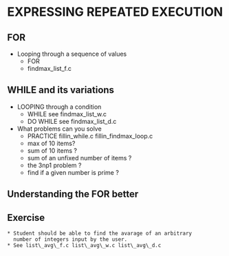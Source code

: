 # EXPRESSING REPEATED EXECUTION

## FOR
  * Looping through a sequence of values
    * FOR
    * findmax\_list\_f.c

## WHILE and its variations
  * LOOPING through a condition
    * WHILE see findmax\_list\_w.c
    * DO WHILE see findmax\_list\_d.c
  * What problems can you solve
    * PRACTICE fillin\_while.c    fillin\_findmax\_loop.c
    * max of 10 items?
    * sum of 10 items ?
    * sum of an unfixed number of items ?
    * the 3np1 problem ?
    * find if a given number is prime ?

## Understanding the FOR better

## Exercise
    * Student should be able to find the avarage of an arbitrary 
      number of integers input by the user.
    * See list\_avg\_f.c list\_avg\_w.c list\_avg\_d.c


